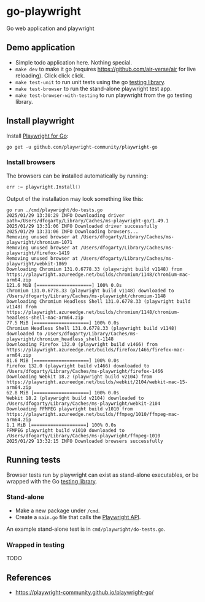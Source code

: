 # go-playwright

Go web application and playwright

## Demo application

* Simple todo application here. Nothing special.
* `make dev` to make it go (requires https://github.com/air-verse/air for live
  reloading). Click click click.
* `make test-unit` to run unit tests using the go [testing
  library](https://pkg.go.dev/testing).
* `make test-browser` to run the stand-alone playwright test app.
* `make test-browser-with-testing` to run playwright from the go testing library.

## Install playwright

Install [Playwright for Go](https://github.com/playwright-community/playwright-go):

```shell
go get -u github.com/playwright-community/playwright-go
```

### Install browsers

The browsers can be installed automatically by running:

```go
err := playwright.Install()
```

Output of the installation may look something like this:

```
go run ./cmd/playwright/do-tests.go
2025/01/29 13:30:29 INFO Downloading driver path=/Users/dfogarty/Library/Caches/ms-playwright-go/1.49.1
2025/01/29 13:31:06 INFO Downloaded driver successfully
2025/01/29 13:31:06 INFO Downloading browsers...
Removing unused browser at /Users/dfogarty/Library/Caches/ms-playwright/chromium-1071
Removing unused browser at /Users/dfogarty/Library/Caches/ms-playwright/firefox-1419
Removing unused browser at /Users/dfogarty/Library/Caches/ms-playwright/webkit-1869
Downloading Chromium 131.0.6778.33 (playwright build v1148) from https://playwright.azureedge.net/builds/chromium/1148/chromium-mac-arm64.zip
121.6 MiB [====================] 100% 0.0s
Chromium 131.0.6778.33 (playwright build v1148) downloaded to /Users/dfogarty/Library/Caches/ms-playwright/chromium-1148
Downloading Chromium Headless Shell 131.0.6778.33 (playwright build v1148) from https://playwright.azureedge.net/builds/chromium/1148/chromium-headless-shell-mac-arm64.zip
77.5 MiB [====================] 100% 0.0s
Chromium Headless Shell 131.0.6778.33 (playwright build v1148) downloaded to /Users/dfogarty/Library/Caches/ms-playwright/chromium_headless_shell-1148
Downloading Firefox 132.0 (playwright build v1466) from https://playwright.azureedge.net/builds/firefox/1466/firefox-mac-arm64.zip
81.6 MiB [====================] 100% 0.0s
Firefox 132.0 (playwright build v1466) downloaded to /Users/dfogarty/Library/Caches/ms-playwright/firefox-1466
Downloading Webkit 18.2 (playwright build v2104) from https://playwright.azureedge.net/builds/webkit/2104/webkit-mac-15-arm64.zip
62.8 MiB [====================] 100% 0.0s
Webkit 18.2 (playwright build v2104) downloaded to /Users/dfogarty/Library/Caches/ms-playwright/webkit-2104
Downloading FFMPEG playwright build v1010 from https://playwright.azureedge.net/builds/ffmpeg/1010/ffmpeg-mac-arm64.zip
1.1 MiB [====================] 100% 0.0s
FFMPEG playwright build v1010 downloaded to /Users/dfogarty/Library/Caches/ms-playwright/ffmpeg-1010
2025/01/29 13:32:15 INFO Downloaded browsers successfully
```

## Running tests

Browser tests run by playwright can exist as stand-alone executables, or be
wrapped with the Go [testing library](https://pkg.go.dev/testing).

### Stand-alone

* Make a new package under `/cmd`.
* Create a `main.go` file that calls the [Playwright
  API](https://playwright.dev/docs/api/class-playwright).

An example stand-alone test is in `cmd/playwright/do-tests.go`.

### Wrapped in testing

TODO

## References

* https://playwright-community.github.io/playwright-go/
